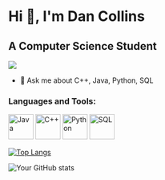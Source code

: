 # Hi 👋, I'm Dan Collins

## A Computer Science Student

![](https://komarev.com/ghpvc/?username=dcollins123)

- 🔭 Ask me about C++, Java, Python, SQL


### Languages and Tools:
<p>
  <img alt="Java" src="https://img.shields.io/badge/Java-%23ED8B00.svg?&style=for-the-badge&logo=java&logoColor=white" height="50" />
  <img alt="C++" src="https://img.shields.io/badge/C++-%2300599C.svg?&style=for-the-badge&logo=c%2B%2B&logoColor=white" height="50" />
  <img alt="Python" src="https://img.shields.io/badge/Python-%233776AB.svg?&style=for-the-badge&logo=python&logoColor=white" height="50" />
  <img alt="SQL" src="https://img.shields.io/badge/SQL-%234479A1.svg?&style=for-the-badge&logo=MySQL&logoColor=white" height="50" />
</p>


[![Top Langs](https://github-readme-stats.vercel.app/api/top-langs/?username=dcollins123&layout=compact)](https://github.com/anuraghazra/github-readme-stats)

![Your GitHub stats](https://github-readme-stats.vercel.app/api?username=dcollins123&show_icons=true)

